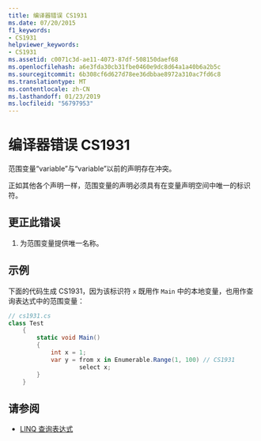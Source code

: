```yaml
---
title: 编译器错误 CS1931
ms.date: 07/20/2015
f1_keywords:
- CS1931
helpviewer_keywords:
- CS1931
ms.assetid: c0071c3d-ae11-4073-87df-508150daef68
ms.openlocfilehash: a6e3fda30cb31fbe0460e9dc8d64a1a40b6a2b5c
ms.sourcegitcommit: 6b308cf6d627d78ee36dbbae8972a310ac7fd6c8
ms.translationtype: MT
ms.contentlocale: zh-CN
ms.lasthandoff: 01/23/2019
ms.locfileid: "56797953"
---
```

# <a name="compiler-error-cs1931"></a>编译器错误 CS1931
范围变量“variable”与“variable”以前的声明存在冲突。  
  
 正如其他各个声明一样，范围变量的声明必须具有在变量声明空间中唯一的标识符。  
  
## <a name="to-correct-this-error"></a>更正此错误  
  
1.  为范围变量提供唯一名称。  
  
## <a name="example"></a>示例  
 下面的代码生成 CS1931，因为该标识符 `x` 既用作 `Main` 中的本地变量，也用作查询表达式中的范围变量：  
  
```csharp  
// cs1931.cs  
class Test  
    {  
        static void Main()  
        {  
            int x = 1;  
            var y = from x in Enumerable.Range(1, 100) // CS1931  
                    select x;  
        }  
    }  
```  
  
## <a name="see-also"></a>请参阅

- [LINQ 查询表达式](../../csharp/programming-guide/linq-query-expressions/index.md)
